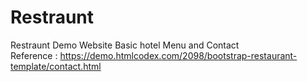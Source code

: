 # Restraunt
Restraunt Demo Website 
Basic hotel Menu and Contact  
Reference : https://demo.htmlcodex.com/2098/bootstrap-restaurant-template/contact.html
